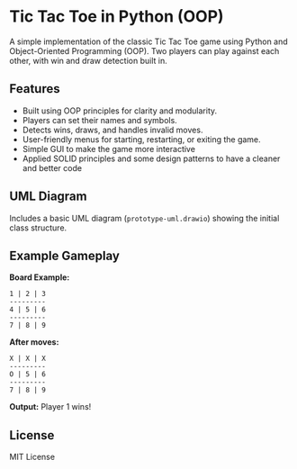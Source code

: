 # Tic Tac Toe in Python (OOP)

A simple implementation of the classic Tic Tac Toe game using Python and Object-Oriented Programming (OOP). Two players can play against each other, with win and draw detection built in.

## Features
- Built using OOP principles for clarity and modularity.
- Players can set their names and symbols.
- Detects wins, draws, and handles invalid moves.
- User-friendly menus for starting, restarting, or exiting the game.
- Simple GUI to make the game more interactive
- Applied SOLID principles and some design patterns to have a cleaner and better code

## UML Diagram
Includes a basic UML diagram (`prototype-uml.drawio`) showing the initial class structure.

## Example Gameplay

**Board Example:**
```
1 | 2 | 3
---------
4 | 5 | 6
---------
7 | 8 | 9
```
**After moves:**
```
X | X | X
---------
O | 5 | 6
---------
7 | 8 | 9
```
**Output:** Player 1 wins!

## License
MIT License
